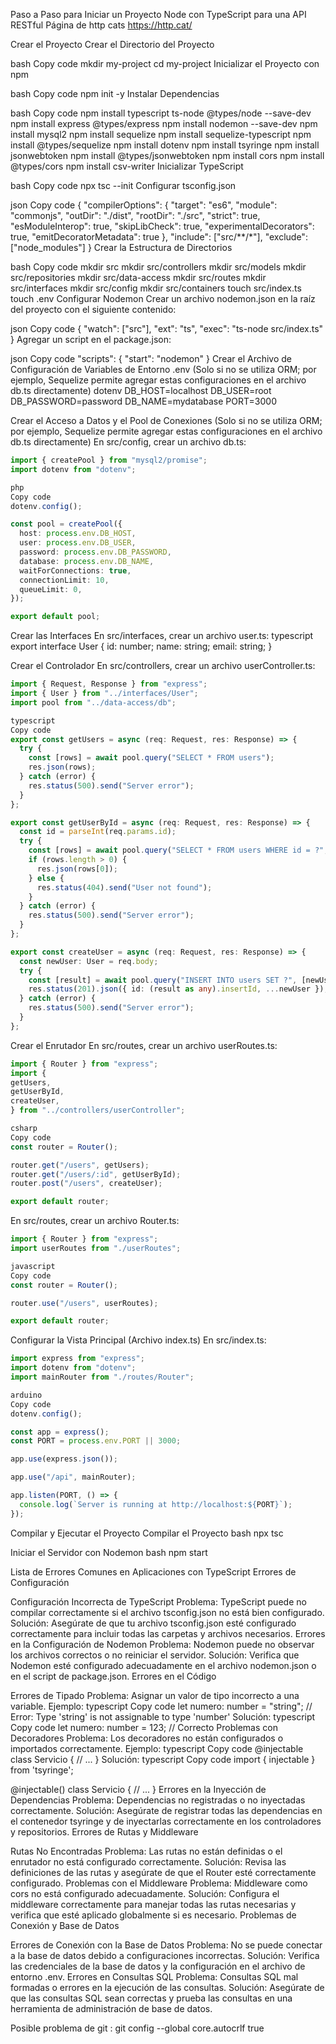 Paso a Paso para Iniciar un Proyecto Node con TypeScript para una API RESTful
Página de http cats
https://http.cat/

Crear el Proyecto
Crear el Directorio del Proyecto

bash
Copy code
mkdir my-project
cd my-project
Inicializar el Proyecto con npm

bash
Copy code
npm init -y
Instalar Dependencias

bash
Copy code
npm install typescript ts-node @types/node --save-dev
npm install express @types/express
npm install nodemon --save-dev
npm install mysql2
npm install sequelize
npm install sequelize-typescript
npm install @types/sequelize
npm install dotenv
npm install tsyringe
npm install jsonwebtoken
npm install @types/jsonwebtoken
npm install cors
npm install @types/cors
npm install csv-writer
Inicializar TypeScript

bash
Copy code
npx tsc --init
Configurar tsconfig.json

json
Copy code
{
"compilerOptions": {
"target": "es6",
"module": "commonjs",
"outDir": "./dist",
"rootDir": "./src",
"strict": true,
"esModuleInterop": true,
"skipLibCheck": true,
"experimentalDecorators": true,
"emitDecoratorMetadata": true
},
"include": ["src/**/*"],
"exclude": ["node_modules"]
}
Crear la Estructura de Directorios

bash
Copy code
mkdir src
mkdir src/controllers
mkdir src/models
mkdir src/repositories
mkdir src/data-access
mkdir src/routes
mkdir src/interfaces
mkdir src/config
mkdir src/containers
touch src/index.ts
touch .env
Configurar Nodemon
Crear un archivo nodemon.json en la raíz del proyecto con el siguiente contenido:

json
Copy code
{
"watch": ["src"],
"ext": "ts",
"exec": "ts-node src/index.ts"
}
Agregar un script en el package.json:

json
Copy code
"scripts": {
"start": "nodemon"
}
Crear el Archivo de Configuración de Variables de Entorno .env
(Solo si no se utiliza ORM; por ejemplo, Sequelize permite agregar estas configuraciones en el archivo db.ts directamente)
dotenv DB_HOST=localhost DB_USER=root DB_PASSWORD=password DB_NAME=mydatabase PORT=3000

Crear el Acceso a Datos y el Pool de Conexiones
(Solo si no se utiliza ORM; por ejemplo, Sequelize permite agregar estas configuraciones en el archivo db.ts directamente)
En src/config, crear un archivo db.ts:

```typescript
import { createPool } from "mysql2/promise";
import dotenv from "dotenv";

php
Copy code
dotenv.config();

const pool = createPool({
  host: process.env.DB_HOST,
  user: process.env.DB_USER,
  password: process.env.DB_PASSWORD,
  database: process.env.DB_NAME,
  waitForConnections: true,
  connectionLimit: 10,
  queueLimit: 0,
});

export default pool;
```

Crear las Interfaces
En src/interfaces, crear un archivo user.ts:
typescript export interface User { id: number; name: string; email: string; }

Crear el Controlador
En src/controllers, crear un archivo userController.ts:

```typescript
import { Request, Response } from "express";
import { User } from "../interfaces/User";
import pool from "../data-access/db";

typescript
Copy code
export const getUsers = async (req: Request, res: Response) => {
  try {
    const [rows] = await pool.query("SELECT * FROM users");
    res.json(rows);
  } catch (error) {
    res.status(500).send("Server error");
  }
};

export const getUserById = async (req: Request, res: Response) => {
  const id = parseInt(req.params.id);
  try {
    const [rows] = await pool.query("SELECT * FROM users WHERE id = ?", [id]);
    if (rows.length > 0) {
      res.json(rows[0]);
    } else {
      res.status(404).send("User not found");
    }
  } catch (error) {
    res.status(500).send("Server error");
  }
};

export const createUser = async (req: Request, res: Response) => {
  const newUser: User = req.body;
  try {
    const [result] = await pool.query("INSERT INTO users SET ?", [newUser]);
    res.status(201).json({ id: (result as any).insertId, ...newUser });
  } catch (error) {
    res.status(500).send("Server error");
  }
};
```

Crear el Enrutador
En src/routes, crear un archivo userRoutes.ts:

```typescript
import { Router } from "express";
import {
getUsers,
getUserById,
createUser,
} from "../controllers/userController";

csharp
Copy code
const router = Router();

router.get("/users", getUsers);
router.get("/users/:id", getUserById);
router.post("/users", createUser);

export default router;
```

En src/routes, crear un archivo Router.ts:

```typescript
import { Router } from "express";
import userRoutes from "./userRoutes";

javascript
Copy code
const router = Router();

router.use("/users", userRoutes);

export default router;
```

Configurar la Vista Principal (Archivo index.ts)
En src/index.ts:

```typescript
import express from "express";
import dotenv from "dotenv";
import mainRouter from "./routes/Router";

arduino
Copy code
dotenv.config();

const app = express();
const PORT = process.env.PORT || 3000;

app.use(express.json());

app.use("/api", mainRouter);

app.listen(PORT, () => {
  console.log(`Server is running at http://localhost:${PORT}`);
});
```

Compilar y Ejecutar el Proyecto
Compilar el Proyecto
bash npx tsc

Iniciar el Servidor con Nodemon
bash npm start

Lista de Errores Comunes en Aplicaciones con TypeScript
Errores de Configuración

Configuración Incorrecta de TypeScript
Problema: TypeScript puede no compilar correctamente si el archivo tsconfig.json no está bien configurado.
Solución: Asegúrate de que tu archivo tsconfig.json esté configurado correctamente para incluir todas las carpetas y archivos necesarios.
Errores en la Configuración de Nodemon
Problema: Nodemon puede no observar los archivos correctos o no reiniciar el servidor.
Solución: Verifica que Nodemon esté configurado adecuadamente en el archivo nodemon.json o en el script de package.json.
Errores en el Código

Errores de Tipado
Problema: Asignar un valor de tipo incorrecto a una variable.
Ejemplo:
typescript
Copy code
let numero: number = "string"; // Error: Type 'string' is not assignable to type 'number'
Solución:
typescript
Copy code
let numero: number = 123; // Correcto
Problemas con Decoradores
Problema: Los decoradores no están configurados o importados correctamente.
Ejemplo:
typescript
Copy code
@injectable
class Servicio {
// ...
}
Solución:
typescript
Copy code
import { injectable } from 'tsyringe';

@injectable()
class Servicio {
// ...
}
Errores en la Inyección de Dependencias
Problema: Dependencias no registradas o no inyectadas correctamente.
Solución: Asegúrate de registrar todas las dependencias en el contenedor tsyringe y de inyectarlas correctamente en los controladores y repositorios.
Errores de Rutas y Middleware

Rutas No Encontradas
Problema: Las rutas no están definidas o el enrutador no está configurado correctamente.
Solución: Revisa las definiciones de las rutas y asegúrate de que el Router esté correctamente configurado.
Problemas con el Middleware
Problema: Middleware como cors no está configurado adecuadamente.
Solución: Configura el middleware correctamente para manejar todas las rutas necesarias y verifica que esté aplicado globalmente si es necesario.
Problemas de Conexión y Base de Datos

Errores de Conexión con la Base de Datos
Problema: No se puede conectar a la base de datos debido a configuraciones incorrectas.
Solución: Verifica las credenciales de la base de datos y la configuración en el archivo de entorno .env.
Errores en Consultas SQL
Problema: Consultas SQL mal formadas o errores en la ejecución de las consultas.
Solución: Asegúrate de que las consultas SQL sean correctas y prueba las consultas en una herramienta de administración de base de datos.

Posible problema de git : git config --global core.autocrlf true
